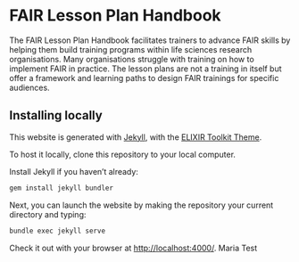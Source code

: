 # FAIR Lesson Plan Handbook

The FAIR Lesson Plan Handbook facilitates trainers to advance FAIR skills by helping them build training programs within life sciences research organisations. Many organisations struggle with training on how to implement FAIR in practice. The lesson plans are not a training in itself but offer a framework and learning paths to design FAIR trainings for specific audiences.

## Installing locally

This website is generated with [Jekyll](https://jekyllrb.com/), with the [ELIXIR Toolkit Theme](https://elixir-belgium.github.io/elixir-toolkit-theme/).



To host it locally, clone this repository to your local computer. 

Install Jekyll if you haven’t already:
```bash
gem install jekyll bundler
```

Next, you can launch the website by making the repository your current directory and typing:

```bash
bundle exec jekyll serve
```

Check it out with your browser at [http://localhost:4000/](http://localhost:4000/).
Maria Test